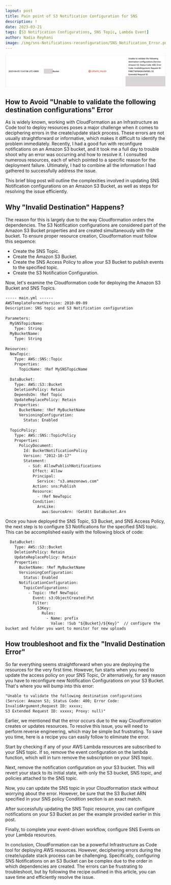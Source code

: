 ```yaml
---
layout: post
title: Pain point of S3 Notification Configuration for SNS
description: !
date: 2023-03-21
tags: [S3 Notification Configurations, SNS Topic, Lambda Event]
author: Nadia Reyhani
image: /img/sns-Notifications-reconfiguration/SNS_Notification_Error.png
---
```


![Avoid "Unable to validate the following destination configurations" Error](/img/sns-Notifications-reconfiguration/SNS_Notification_Error.png)

## How to Avoid "Unable to validate the following destination configurations" Error

As is widely known, working with CloudFormation as an Infrastructure as Code tool to deploy resources poses a major challenge when it comes to deciphering errors in the create/update stack process. These errors are not usually straightforward or informative, which makes it difficult to identify the problem immediately. Recently, I had a good fun with reconfigure notifications on an Amazon S3 bucket, and it took me a full day to trouble shoot why an error was occurring and how to resolve it. I consulted numerous resources, each of which pointed to a specific reason for the deployment failure. Ultimately, I had to combine all the information I had gathered to successfully address the issue.

This brief blog post will outline the complexities involved in updating SNS Notification configurations on an Amazon S3 Bucket, as well as steps for resolving the issue efficiently.

## Why "Invalid Destination" Happens?

The reason for this is largely due to the way Cloudformation orders the dependencies. The S3 Notification configurations are considered part of the Amazon S3 Bucket properties and are created simultaneously with the bucket. To ensure proper resource creation, Cloudformation must follow this sequence:

- Create the SNS Topic.
- Create the Amazon S3 Bucket.
- Create the SNS Access Policy to allow your S3 Bucket to publish events to the specified topic.
- Create the S3 Notification Configuration.

Now, let's examine the Cloudformation code for deploying the Amazon S3 Bucket and SNS Topics.

```
----- main.yml ------
AWSTemplateFormatVersion: 2010-09-09
Description: SNS topic and S3 Notification configuration

Parameters:
  MySNSTopicName:
    Type: String
  MyBucketName:
    Type: String

Resources:
  NewTopic:
    Type: AWS::SNS::Topic
    Properties:
      TopicName: !Ref MySNSTopicName

  DataBucket:
    Type: AWS::S3::Bucket
    DeletionPolicy: Retain
    DependsOn: !Ref Topic
    UpdateReplacePolicy: Retain
    Properties:
      BucketName: !Ref MyBucketName
      VersioningConfiguration:
        Status: Enabled

  TopicPolicy:
    Type: AWS::SNS::TopicPolicy
    Properties:
      PolicyDocument:
        Id: BucketNotificationPolicy
        Version: "2012-10-17"
        Statement:
          - Sid: AllowPublishNotifications
            Effect: Allow
            Principal:
              Service: "s3.amazonaws.com"
            Action: sns:Publish
            Resource:
              - !Ref NewTopic
            Condition:
              ArnLike:
                aws:SourceArn: !GetAtt DataBucket.Arn
```

Once you have deployed the SNS Topic, S3 Bucket, and SNS Access Policy, the next step is to configure S3 Notifications for the specified SNS topic. This can be accomplished easily with the following block of code:

```
  DataBucket:
    Type: AWS::S3::Bucket
    DeletionPolicy: Retain
    UpdateReplacePolicy: Retain
    Properties:
      BucketName: !Ref MyBucketName
      VersioningConfiguration:
        Status: Enabled
      NotificationConfiguration:
        TopicConfigurations:
          - Topic: !Ref NewTopic
            Event: s3:ObjectCreated:Put
            Filter:
              S3Key:
                Rules:
                  - Name: prefix
                    Value: !Sub "${Bucket}/${Key}"  // configure the bucket and folder you want to monitor for new uploads
```

## How troubleshoot and fix the "Invalid Destination Error"

So far everything seems straightforward when you are deploying the resources for the very first time. However, fun starts when you need to update the access policy on your SNS Topic, Or alternatively, for any reason you have to reconfigure new Notification Configurations on your S3 Bucket. That's where you will bump into this error:

```
"Unable to validate the following destination configurations
(Service: Amazon S3; Status Code: 400; Error Code: InvalidArgument;Request ID: xxxxx;
S3 Extended Request ID: xxxxx; Proxy: null)"
```

Earlier, we mentioned that the error occurs due to the way Cloudformation creates or updates resources. To resolve this issue, you will need to perform reverse engineering, which may be simple but frustrating. To save you time, here is a recipe you can easily follow to eliminate the error.

Start by checking if any of your AWS Lambda resources are subscribed to your SNS topic. If so, remove the event configuration on the lambda function, which will in turn remove the subscription on your SNS topic.

Next, remove the notification configuration on your S3 bucket. This will revert your stack to its initial state, with only the S3 bucket, SNS topic, and policies attached to the SNS topic.

Now, you can update the SNS topic in your Cloudformation stack without worrying about the error. However, be sure that the S3 Bucket ARN specified in your SNS policy Condition section is an exact match.

After successfully updating the SNS Topic resource, you can configure notifications on your S3 Bucket as per the example provided earlier in this post.

Finally, to complete your event-driven workflow, configure SNS Events on your Lambda resources.

In conclusion, CloudFormation can be a powerful Infrastructure as Code tool for deploying AWS resources. However, deciphering errors during the create/update stack process can be challenging. Specifically, configuring SNS Notifications on an S3 Bucket can be complex due to the order in which dependencies are created. The errors can be frustrating to troubleshoot, but by following the recipe outlined in this article, you can save time and efficiently resolve the issue.
